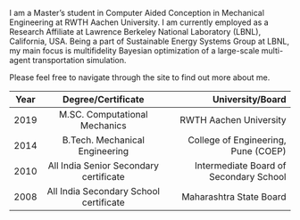I am a Master’s student in Computer Aided Conception in Mechanical Engineering at RWTH Aachen University. I am currently employed as a Research Affiliate at Lawrence Berkeley National Laboratory (LBNL), California, USA. Being a part of Sustainable Energy Systems Group at LBNL, my main focus is multifidelity Bayesian optimization of a large-scale multi-agent transportation simulation.

Please feel free to navigate through the site to find out more about me.


| Year| Degree/Certificate | University/Board |
| ------------- |:-------------:| -----:|
| 2019| M.SC. Computational Mechanics | RWTH Aachen University |
| 2014| B.Tech. Mechanical Engineering| College of Engineering, Pune (COEP) |
| 2010| All India Senior Secondary certificate | Intermediate Board of Secondary School|
| 2008| All India Secondary School certificate | Maharashtra State Board |


